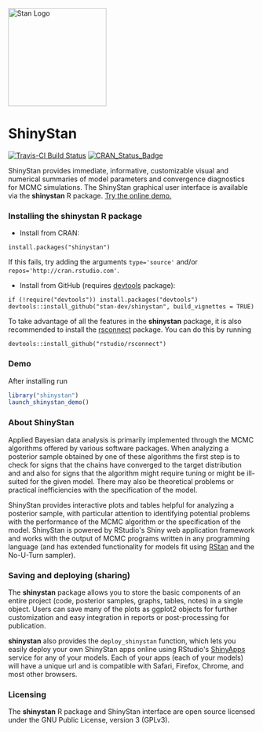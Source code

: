<a href="http://mc-stan.org">
<img src="https://raw.githubusercontent.com/stan-dev/logos/master/logo.png" width=200 alt="Stan Logo"/>
</a>

# ShinyStan

[![Travis-CI Build Status](https://travis-ci.org/stan-dev/shinystan.svg?branch=develop)](https://travis-ci.org/stan-dev/shinystan)
[![CRAN_Status_Badge](http://www.r-pkg.org/badges/version/shinystan?color=blue)](http://cran.r-project.org/web/packages/shinystan)

ShinyStan provides immediate, informative, customizable visual and 
numerical summaries of model parameters and convergence diagnostics for 
MCMC simulations. The ShinyStan graphical user interface is available 
via the **shinystan** R package. [Try the online demo.](http://gelman-group-win.stat.columbia.edu:3500)

### Installing the shinystan R package
* Install from CRAN:

```{r}
install.packages("shinystan")
```
    
If this fails, try adding the arguments `type='source'` and/or `repos='http://cran.rstudio.com'`.
    
* Install from GitHub (requires [devtools](https://github.com/hadley/devtools) package):

```{r}
if (!require("devtools")) install.packages("devtools")
devtools::install_github("stan-dev/shinystan", build_vignettes = TRUE)
```
    
To take advantage of all the features in the **shinystan** package, it is also 
recommended to install the [rsconnect](https://github.com/rstudio/rsconnect) 
package. You can do this by running

```{r}
devtools::install_github("rstudio/rsconnect")
```

### Demo

After installing run 

```r
library("shinystan")
launch_shinystan_demo()
``` 

### About ShinyStan

Applied Bayesian data analysis is primarily implemented through the MCMC 
algorithms offered by various software packages. When analyzing a posterior sample 
obtained by one of these algorithms the first step is to check for signs that 
the chains have converged to the target distribution and and also for signs that 
the algorithm might require tuning or might be ill-suited for the given model. 
There may also be theoretical problems or practical inefficiencies with the 
specification of the model. 

ShinyStan provides interactive plots and tables helpful for analyzing a 
posterior sample, with particular attention to identifying potential problems
with the performance of the MCMC algorithm or the specification of the model. 
ShinyStan is powered by RStudio's Shiny web application framework and works with 
the output of MCMC programs written in any programming language (and has extended 
functionality for models fit using [RStan](http://mc-stan.org/interfaces/rstan.html) 
and the No-U-Turn sampler). 

### Saving and deploying (sharing)

The **shinystan** package allows you to store the basic components of an entire 
project (code, posterior samples, graphs, tables, notes) in a single object. 
Users can save many of the plots as ggplot2 objects for further customization 
and easy integration in reports or post-processing for publication.

**shinystan** also provides the `deploy_shinystan` function, 
which lets you easily deploy your own ShinyStan apps online using RStudio's 
[ShinyApps](https://www.shinyapps.io) service for any of 
your models. Each of your apps (each of your models) will have a unique url
and is compatible with Safari, Firefox, Chrome, and most other browsers.

### Licensing

The **shinystan** R package and ShinyStan interface are open source licensed under 
the GNU Public License, version 3 (GPLv3).
